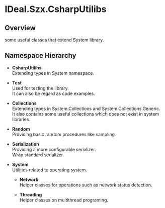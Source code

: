 ﻿# IDeal.Szx.CsharpUtilibs


## Overview
some useful classes that extend System library.

## Namespace Hierarchy 
* **CsharpUtilibs**  
Extending types in System namespace.

 * **Test**  
 Used for testing the library.  
 It can also be regard as code examples.

 * **Collections**  
 Extending types in System.Collections and System.Collections.Generic.  
 It also contains some useful collections which does not exist in system libraries.
 
 * **Random**  
 Providing basic random procedures like sampling.

 * **Serialization**  
 Providing a more configurable serializer.  
 Wrap standard serializer.

 * **System**  
 Utilities related to operating system.
   * **Network**  
   Helper classes for operations such as network status detection.

   * **Threading**  
   Helper classes on multithread programing.
